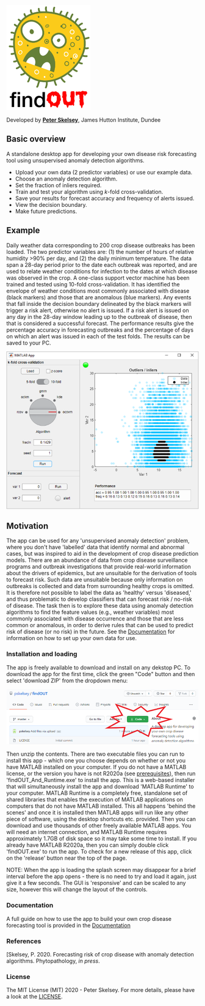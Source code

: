 <p align="left">
<img width="221" height="275"  src="https://github.com/pskelsey/findOUT/blob/gh-pages/findOUT_logo.png">
</p>
  
Developed by [**Peter Skelsey**](mailto:peter.skelsey@hutton.ac.uk?subject=findOUT), James Hutton Institute, Dundee

## Basic overview
A standalone desktop app for developing your own disease risk forecasting tool using unsupervised anomaly detection algorithms.
* Upload your own data (2 predictor variables) or use our example data.
* Choose an anomaly detection algorithm.
* Set the fraction of inliers required.
* Train and test your algorithm using *k*-fold cross-validation.
* Save your results for forecast accuracy and frequency of alerts issued.
* View the decision boundary.
* Make future predictions.

## Example
Daily weather data corresponding to 200 crop disease outbreaks has been loaded. The two predictor variables are: (1) the number of hours of relative humidity >90% per day, and (2) the daily minimum temperature. The data span a 28-day period prior to the date each outbreak was reported, and are used to relate weather conditions for infection to the dates at which disease was observed in the crop. A one-class support vector machine has been trained and tested using 10-fold cross-validation. It has identified the envelope of weather conditions most commonly associated with disease (black markers) and those that are anomalous (blue markers). Any events that fall inside the decision boundary delineated by the black markers will trigger a risk alert, otherwise no alert is issued. If a risk alert is issued on any day in the 28-day window leading up to the outbreak of disease, then that is considered a successful forecast. The performance results give the percentage accuracy in forecasting outbreaks and the percentage of days on which an alert was issued in each of the test folds. The results can be saved to your PC. 

<p align="left">
  <img src="https://github.com/pskelsey/findOUT/blob/gh-pages/screenShot.PNG">
</p>

## Motivation
The app can be used for any 'unsupervised anomaly detection' problem, where you don't have 'labelled' data that identify normal and abnormal cases, but  was inspired to aid in the development of crop disease prediction models. There are an abundance of data from crop disease surveillance programs and outbreak investigations that provide real-world information about the drivers of epidemics, but are unsuitable for the derivation of tools to forecast risk. Such data are unsuitable because only information on outbreaks is collected and data from surrounding healthy crops is omitted. It is therefore not possible to label the data as 'healthy' versus 'diseased,' and thus problematic to develop classifiers that can forecast risk / no-risk of disease. The task then is to explore these data using anomaly detection algorithms to find the feature values (e.g., weather variables) most commonly associated with disease occurrence and those that are less common or anomalous, in order to derive rules that can be used to predict risk of disease (or no risk) in the future. See the [Documentation](https://github.com/pskelsey/findOUT/blob/master/docs/documentation.md) for information on how to set up your own data for use.     

### Installation and loading
The app is freely available to download and install on any dekstop PC. To download the app for the first time, click the green "Code" button and then select 'download ZIP' from the dropdown menu:

<p align="left">
  <img src="https://github.com/pskelsey/findOUT/blob/gh-pages/downloadScreenshot.png">
</p>

Then unzip the contents. There are two executable files you can run to install this app - which one you choose depends on whether or not you have MATLAB installed on your computer. If you do not have a MATLAB license, or the version you have is not R2020a (see [prerequisites](https://github.com/pskelsey/4C-Lite-model/blob/master/prerequisites.txt)), then run 'findOUT_And_Runtime.exe' to install the app. This is a web-based installer that will simultaneously install the app and download 'MATLAB Runtime' to your computer. MATLAB Runtime is a completely free, standalone set of shared libraries that enables the execution of MATLAB applications on computers that do not have MATLAB installed. This all happens 'behind the scenes' and once it is installed then MATLAB apps will run like any other piece of software, using the desktop shortcuts etc. provided. Then you can download and use thousands of other freely available MATLAB apps. You will need an internet connection, and MATLAB Runtime requires approximately 1.7GB of disk space so it may take some time to install. If you already have MATLAB R2020a, then you can simply double click 'findOUT.exe' to run the app. To check for a new release of this app, click on the 'release' button near the top of the page.

NOTE: When the app is loading the splash screen may disappear for a brief interval before the app opens - there is no need to try and load it again, just give it a few seconds. The GUI is 'responsive' and can be scaled to any size, however this will change the layout of the controls. 

### Documentation
A full guide on how to use the app to build your own crop disease forecasting tool is provided in the [Documentation](https://github.com/pskelsey/findOUT/blob/master/docs/documentation.md)

### References
[Skelsey, P. 2020. Forecasting risk of crop disease with anomaly detection algorithms. Phytopathology, *in press*.

### License
The MIT License (MIT) 2020 - Peter Skelsey. For more details, please have a look at the [LICENSE](https://github.com/pskelsey/findOUT/blob/master/LICENSE).
